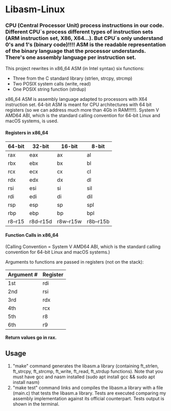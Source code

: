 # Libasm-Linux

### CPU (Central Processor Unit) process instructions in our code. Different CPU`s process different types of instruction sets (ARM instruction set, X86, X64...). But CPU´s only understand 0's and 1's (binary code)!!!! ASM is the readable representation of the binary language that the processor understands. There's one assembly language per instruction set.

This project rewrites in x86_64 ASM (in Intel syntax) six functions:
- Three from the C standard library (strlen, strcpy, strcmp)
- Two POSIX system calls (write, read) 
- One POSIX string function (strdup)

x86_64 ASM is assembly language adapted to processors with X64 instruction set. 64-bit ASM is meant for CPU architectures with 64 bit registers (so we can address much more than 4Gb in RAM!!!!!). System V AMD64 ABI, which is the standard calling convention for 64-bit Linux and macOS systems, is used.

#### Registers in x86_64

| 64-bit | 32-bit | 16-bit | 8-bit |
|--------|--------|--------|-------|
| rax    | eax    | ax     | al    |
| rbx    | ebx    | bx     | bl    |
| rcx    | ecx    | cx     | cl    |
| rdx    | edx    | dx     | dl    |
| rsi    | esi    | si     | sil   |
| rdi    | edi    | di     | dil   |
| rsp    | esp    | sp     | spl   |
| rbp    | ebp    | bp     | bpl   |
| r8–r15 | r8d–r15d | r8w–r15w | r8b–r15b |

#### Function Calls in x86_64
(Calling Convention = System V AMD64 ABI, which is the standard calling convention for 64-bit Linux and macOS systems.)

Arguments to functions are passed in registers (not on the stack):

| Argument # | Register |
|------------|----------|
| 1st        | rdi      |
| 2nd        | rsi      |
| 3rd        | rdx      |
| 4th        | rcx      |
| 5th        | r8       |
| 6th        | r9       |

**Return values go in rax.**

## Usage
1. "make" command generates the libasm.a library (containing ft_strlen, ft_strcpy, ft_strcmp, ft_write, ft_read, ft_strdup functions). Note that you must have gcc and nasm installed (sudo apt install gcc && sudo apt install nasm)
2. "make test" command links and compiles the libasm.a library with a file (main.c) that tests the libasm.a library. Tests are executed comparing my assembly implementation against its official counterpart. Tests output is shown in the terminal.
